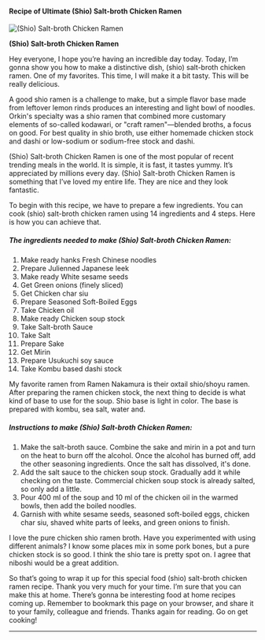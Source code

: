             

#### Recipe of Ultimate (Shio) Salt-broth Chicken Ramen

![(Shio) Salt-broth Chicken Ramen](https://img-global.cpcdn.com/recipes/4588592023207936/751x532cq70/shio-salt-broth-chicken-ramen-recipe-main-photo.jpg)

**(Shio) Salt-broth Chicken Ramen**

Hey everyone, I hope you’re having an incredible day today. Today, I’m gonna show you how to make a distinctive dish, (shio) salt-broth chicken ramen. One of my favorites. This time, I will make it a bit tasty. This will be really delicious.

A good shio ramen is a challenge to make, but a simple flavor base made from leftover lemon rinds produces an interesting and light bowl of noodles. Orkin's specialty was a shio ramen that combined more customary elements of so-called kodawari, or "craft ramen"—blended broths, a focus on good. For best quality in shio broth, use either homemade chicken stock and dashi or low-sodium or sodium-free stock and dashi.

(Shio) Salt-broth Chicken Ramen is one of the most popular of recent trending meals in the world. It is simple, it is fast, it tastes yummy. It’s appreciated by millions every day. (Shio) Salt-broth Chicken Ramen is something that I’ve loved my entire life. They are nice and they look fantastic.

To begin with this recipe, we have to prepare a few ingredients. You can cook (shio) salt-broth chicken ramen using 14 ingredients and 4 steps. Here is how you can achieve that.

##### The ingredients needed to make (Shio) Salt-broth Chicken Ramen:

1.  Make ready hanks Fresh Chinese noodles
2.  Prepare Julienned Japanese leek
3.  Make ready White sesame seeds
4.  Get Green onions (finely sliced)
5.  Get Chicken char siu
6.  Prepare Seasoned Soft-Boiled Eggs
7.  Take Chicken oil
8.  Make ready Chicken soup stock
9.  Take Salt-broth Sauce
10.  Take Salt
11.  Prepare Sake
12.  Get Mirin
13.  Prepare Usukuchi soy sauce
14.  Take Kombu based dashi stock

My favorite ramen from Ramen Nakamura is their oxtail shio/shoyu ramen. After preparing the ramen chicken stock, the next thing to decide is what kind of base to use for the soup. Shio base is light in color. The base is prepared with kombu, sea salt, water and.

##### Instructions to make (Shio) Salt-broth Chicken Ramen:

1.  Make the salt-broth sauce. Combine the sake and mirin in a pot and turn on the heat to burn off the alcohol. Once the alcohol has burned off, add the other seasoning ingredients. Once the salt has dissolved, it's done.
2.  Add the salt sauce to the chicken soup stock. Gradually add it while checking on the taste. Commercial chicken soup stock is already salted, so only add a little.
3.  Pour 400 ml of the soup and 10 ml of the chicken oil in the warmed bowls, then add the boiled noodles.
4.  Garnish with white sesame seeds, seasoned soft-boiled eggs, chicken char siu, shaved white parts of leeks, and green onions to finish.

I love the pure chicken shio ramen broth. Have you experimented with using different animals? I know some places mix in some pork bones, but a pure chicken stock is so good. I think the shio tare is pretty spot on. I agree that niboshi would be a great addition.

So that’s going to wrap it up for this special food (shio) salt-broth chicken ramen recipe. Thank you very much for your time. I’m sure that you can make this at home. There’s gonna be interesting food at home recipes coming up. Remember to bookmark this page on your browser, and share it to your family, colleague and friends. Thanks again for reading. Go on get cooking!

* * *